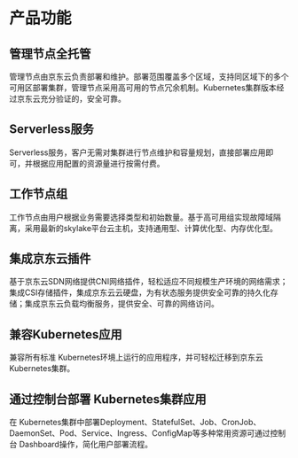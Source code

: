 

# 产品功能

## 管理节点全托管

管理节点由京东云负责部署和维护。部署范围覆盖多个区域，支持同区域下的多个可用区部署集群，管理节点采用高可用的节点冗余机制。Kubernetes集群版本经过京东云充分验证的，安全可靠。

## Serverless服务

Serverless服务，客户无需对集群进行节点维护和容量规划，直接部署应用即可，并根据应用配置的资源量进行按需付费。

## 工作节点组

工作节点由用户根据业务需要选择类型和初始数量。基于高可用组实现故障域隔离，采用最新的skylake平台云主机，支持通用型、计算优化型、内存优化型。

## 集成京东云插件

基于京东云SDN网络提供CNI网络插件，轻松适应不同规模生产环境的网络需求；集成CSI存储插件，集成京东云云硬盘，为有状态服务提供安全可靠的持久化存储；集成京东云负载均衡服务，提供安全、可靠的网络访问。

## 兼容Kubernetes应用

兼容所有标准 Kubernetes环境上运行的应用程序，并可轻松迁移到京东云Kubernetes集群。  

## 通过控制台部署 Kubernetes集群应用  

在 Kubernetes集群中部署Deployment、StatefulSet、Job、CronJob、DaemonSet、Pod、Service、Ingress、ConfigMap等多种常用资源可通过控制台 Dashboard操作，简化用户部署流程。  
